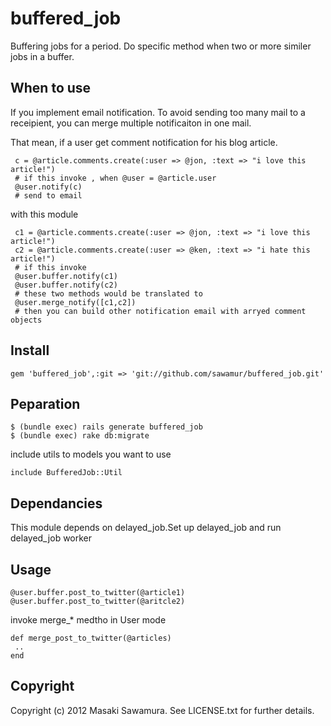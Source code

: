 # buffered_job

Buffering jobs for a period. Do specific method when two or more similer jobs in 
a buffer.

## When to use

If you implement email notification. To avoid sending too many mail to a 
receipient, you can merge multiple notificaiton in one mail.

That mean, if a user get comment notification for his blog article.

```
 c = @article.comments.create(:user => @jon, :text => "i love this article!")
 # if this invoke , when @user = @article.user
 @user.notify(c)
 # send to email
```

with this module

```
 c1 = @article.comments.create(:user => @jon, :text => "i love this article!")
 c2 = @article.comments.create(:user => @ken, :text => "i hate this article!")
 # if this invoke
 @user.buffer.notify(c1)
 @user.buffer.notify(c2)
 # these two methods would be translated to
 @user.merge_notify([c1,c2])
 # then you can build other notification email with arryed comment objects
```


## Install

```Gemfile
gem 'buffered_job',:git => 'git://github.com/sawamur/buffered_job.git'
```


## Peparation

```
$ (bundle exec) rails generate buffered_job
$ (bundle exec) rake db:migrate
```


include utils to models you want to use

```
include BufferedJob::Util
```


## Dependancies

This module depends on delayed_job.Set up delayed_job and run delayed_job worker


## Usage

```
@user.buffer.post_to_twitter(@article1)
@user.buffer.post_to_twitter(@aritcle2)
``` 
 
invoke merge_* medtho in User mode

```
def merge_post_to_twitter(@articles)
 ..
end
```

 

## Copyright

Copyright (c) 2012 Masaki Sawamura. See LICENSE.txt for
further details.

